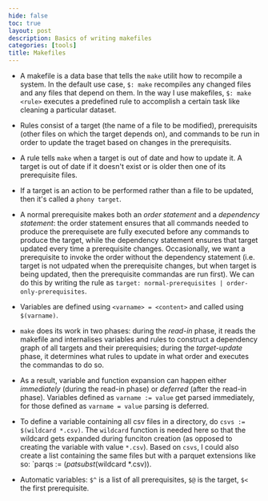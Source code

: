 ```yaml
---
hide: false
toc: true
layout: post
description: Basics of writing makefiles
categories: [tools]
title: Makefiles
---
```


- A makefile is a data base that tells the `make` utilit how to recompile a
  system. In the default use case, `$: make` recompiles any changed files and
  any files that depend on them. In the way I use makefiles, `$: make <rule>`
  executes a predefined rule to accomplish a certain task like cleaning a
  particular dataset.
  
- Rules consist of a target (the name of a file to be modified), prerequisits
  (other files on which the target depends on), and commands to be run in order
  to update the traget based on changes in the prerequisits.

- A rule tells `make` when a target is out of date and how to update it. A
  target is out of date if it doesn't exist or is older then one of its
  prerequisite files.

- If a target is an action to be performed rather than a file to be updated,
  then it's called a `phony target`.

- A normal prerequisite makes both an *order statement* and a *dependency statement*:
  the order statement ensures that all commands needed to produce the
  prerequisete are fully executed before any commands to produce the target,
  while the dependency statement ensures that target updated every time a
  prerequisite changes. Occasionally, we want a prerequisite to invoke the order without the
  dependency statement (i.e. target is not udpated when the prerequisite
  changes, but when target is being updated, then the prerequisite commandas are
  run first). We can do this by writing the rule as `target:
  normal-prerequisites | order-only-prerequisites`.

- Variables are defined using `<varname> = <content>` and called using
  `$(varname)`.

- `make` does its work in two phases: during the *read-in* phase, it reads the
  makefile and internalises variables and rules to construct a dependency graph
  of all targets and their prerequisies; during the *target-update* phase, it
  determines what rules to update in what order and executes the commandas to do
  so.

- As a result, variable and function expansion can happen either *immediately*
  (during the read-in phase) or *deferred* (after the read-in phase). Variables
  defined as `varname := value` get parsed immediately, for those defined as
  `varname = value` parsing is deferred. 

- To define a variable containing all csv files in a directory, do `csvs :=
  $(wildcard *.csv)`. The `wildcard` function is needed here so that the
  wildcard gets expanded during funciton creation (as opposed to creating the
  variable with value `*.csv`). Based on `csvs`, I could also create a list
  containing the same files but with a parquet extensions like so: `parqs :=
  $(patsubst %.csv,%.parquet,$(wildcard *.csv)). 

- Automatic variables: `$^` is a list of all prerequisites, `$@` is the target,
  `$<` the first prerequisite.

